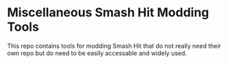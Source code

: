 # Miscellaneous Smash Hit Modding Tools

This repo contains tools for modding Smash Hit that do not really need their own repo but do need to be easily accessable and widely used.
